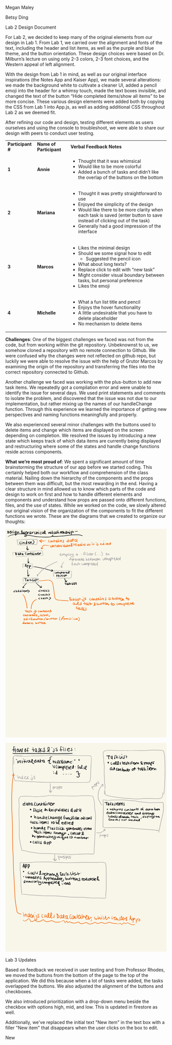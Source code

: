 
Megan Maley

Betsy Ding

Lab 2 Design Document

For Lab 2, we decided to keep many of the original elements from our design in Lab 1. From Lab 1, we carried over the alignment and fonts of the text, including the header and list items, as well as the purple and blue theme, and the button orientation. These design choices were based on Dr. Milburn’s lecture on using only 2-3 colors, 2-3 font choices, and the Western appeal of left alignment. 

With the design from Lab 1 in mind, as well as our original interface inspirations (the Notes App and Kaiser App), we made several alterations: we made the background white to cultivate a cleaner UI, added a pencil emoji into the header for a whimsy touch, made the text boxes invisible, and changed the text of the button “Hide completed items/show all items” to be more concise. These various design elements were added both by copying the CSS from Lab 1 into App.js, as well as adding additional CSS throughout Lab 2 as we deemed fit. 

After refining our code and design, testing different elements as users ourselves and using the console to troubleshoot, we were able to share our design with peers to conduct user testing. 


<table>
  <tr>
   <td><strong>Participant #</strong>
   </td>
   <td><strong>Name of Participant</strong>
   </td>
   <td><strong>Verbal Feedback Notes</strong>
   </td>
  </tr>
  <tr>
   <td><strong>1</strong>
   </td>
   <td><strong>Annie</strong>
   </td>
   <td>
<ul>

<li>Thought that it was whimsical 

<li>Would like to be more colorful

<li>Added a bunch of tasks and didn’t like the overlap of the buttons on the bottom
</li>
</ul>
   </td>
  </tr>
  <tr>
   <td><strong>2</strong>
   </td>
   <td><strong>Mariana</strong>
   </td>
   <td>
<ul>

<li>Thought it was pretty straightforward to use

<li>Enjoyed the simplicity of the design

<li>Would like there to be more clarity when each task is saved (enter button to save instead of clicking out of the task) 

<li>Generally had a good impression of the interface
</li>
</ul>
   </td>
  </tr>
  <tr>
   <td><strong>3</strong>
   </td>
   <td><strong>Marcos</strong>
   </td>
   <td>
<ul>

<li>Likes the minimal design

<li>Should we some signal how to edit 
<ul>
 
<li>Suggested the pencil icon
</li> 
</ul>

<li>What about long texts?

<li>Replace click to edit with “new task”

<li>Might consider visual boundary between tasks, but personal preference

<li>Likes the emoji
</li>
</ul>
   </td>
  </tr>
  <tr>
   <td><strong>4</strong>
   </td>
   <td><strong>Michelle</strong>
   </td>
   <td>
<ul>

<li>What a fun list title and pencil 

<li>Enjoys the hover functionality

<li>A little undesirable that you have to delete placeholder

<li>No mechanism to delete items
</li>
</ul>
   </td>
  </tr>
</table>


**Challenges**: One of the biggest challenges we faced was not from the code, but from working within the git repository. Unbeknownst to us, we somehow cloned a repository with no remote connection to Github. We were confused why the changes were not reflected on github repo, but luckily we were able to resolve the issue with the help of Grutor Marcos by examining the origin of the repository and transferring the files into the correct repository connected to Github. 

Another challenge we faced was working with the plus-button to add new task items. We repeatedly got a compilation error and were unable to identify the issue for several days. We used print statements and comments to isolate the problem, and discovered that the issue was not due to our implementation, but rather mixing up the names of our handleChange function. Through this experience we learned the importance of getting new perspectives and naming functions meaningfully and properly.

We also experienced several minor challenges with the buttons used to delete items and change which items are displayed on the screen depending on completion. We resolved the issues by introducing a new state which keeps track of which data items are currently being displayed and restructuring where some of the states and handle change functions reside across components. 

**What we’re most proud of**: We spent a significant amount of time brainstorming the structure of our app before we started coding. This certainly helped both our workflow and comprehension of the class material. Nailing down the hierarchy of the components and the props between them was difficult, but the most rewarding in the end. Having a clear structure in mind allowed us to know which parts of the code and design to work on first and how to handle different elements and components and understand how props are passed onto different functions, files, and the use of states. While we worked on the code, we slowly altered our original vision of the organization of the components to fit the different functions we wrote. These are the diagrams that we created to organize our thoughts: 


![alt_text](images/image1.jpg "image_tooltip")



![alt_text](images/image2.jpg "image_tooltip")


Lab 3 Updates

Based on feedback we received in user testing and from Professor Rhodes, we moved the buttons from the bottom of the page to the top of the application.
We did this because when a lot of tasks were added, the tasks overlapped the buttons. We also adjusted the alignment of the buttons and checkboxes.

We also introduced prioritization with a drop-down menu beside the checkbox with options high, mid, and low. 
This is updated in firestore as well.

Additionally, we've replaced the initial text "New item" in the text box with a filler "New item" that disappears when the user
clicks on the box to edit.

New